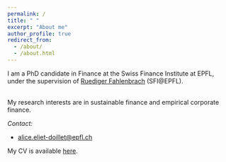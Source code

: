 ```yaml
---
permalink: /
title: " "
excerpt: "About me"
author_profile: true
redirect_from: 
  - /about/
  - /about.html
---
```


I am a PhD candidate in Finance at the Swiss Finance Institute at EPFL, under the supervision of [Ruediger Fahlenbrach](https://www.sfi.ch/fr/people/ruediger-fahlenbrach) (SFI@EPFL). <br> <br>

My research interests are in sustainable finance and empirical corporate finance.

*Contact:*
* alice.eliet-doillet@epfl.ch

My CV is available [here](https://aliceeltdlt.github.io/pdf/AElietDoillet_CV.pdf).